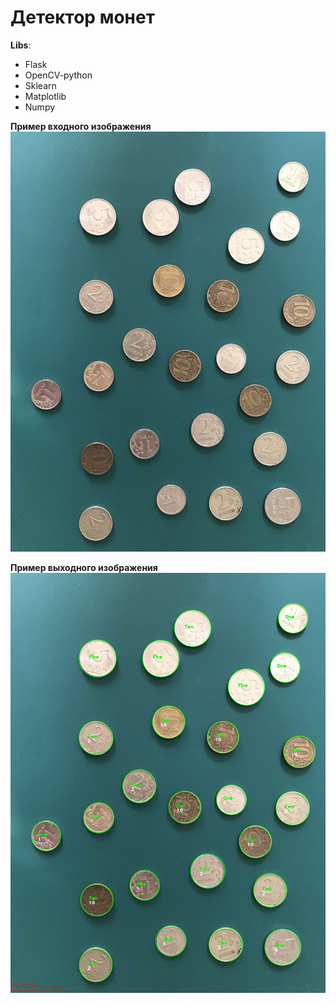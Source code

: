 # Детектор монет

**Libs**:

* Flask
* OpenCV-python
* Sklearn
* Matplotlib
* Numpy

**Пример входного изображения**
![Input](input.jpg)

**Пример выходного изображения**
![Input](output.jpg)
